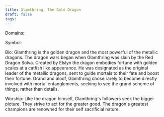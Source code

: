 ```yaml
---
title: Glamthring, The Gold Dragon
draft: false
tags:
---
```

 
Domains:

Symbol:

Bio: Glamthring is the golden dragon and the most powerful of the metallic dragons. The dragon wars began when Glamthring was slain by the Red Dragon Solva. Created by Elslyn the dragon embodies fortune with golden scales at a catfish like appearance. He was designated as the original leader of the metallic dragons, sent to guide mortals to their fate and boost their fortune. Grand and aloof, Glamthring chose rarely to become directly involved with mortal entanglements, seeking to see the grand scheme of things, rather than details. 

Worship: Like the dragon himself, Glamthring's followers seek the bigger picture. They strive to act for the greater good. The dragon's greatest champions are renowned for their self sacrificial nature.